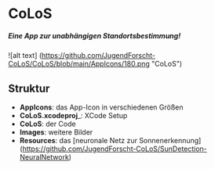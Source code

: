 # CoLoS

##### Eine App zur unabhängigen Standortsbestimmung!
![alt text] (https://github.com/JugendForscht-CoLoS/CoLoS/blob/main/AppIcons/180.png "CoLoS")

## Struktur

* __AppIcons__: das App-Icon in verschiedenen Größen
* __CoLoS.xcodeproj___: XCode Setup
* __CoLoS__:  der Code
* __Images__: weitere Bilder
* __Resources__: das [neuronale Netz zur Sonnenerkennung] (https://github.com/JugendForscht-CoLoS/SunDetection-NeuralNetwork)

